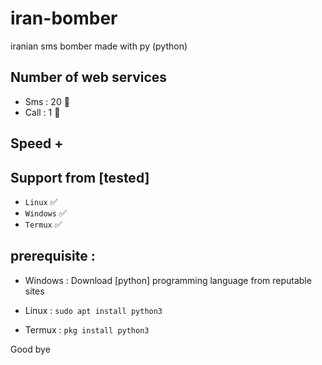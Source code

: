 # iran-bomber
iranian sms bomber made with py (python)

## Number of web services 

- Sms : 20 🧨
- Call : 1 🧨

## Speed +

## Support from [tested]
- `Linux` ✅
- `Windows` ✅
- `Termux` ✅


## prerequisite :

- Windows : Download [python] programming language from reputable sites

- Linux : `sudo apt install python3`

- Termux : `pkg install python3`


 Good bye
